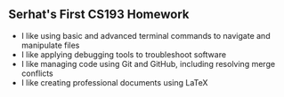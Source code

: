 ## Serhat's First CS193 Homework

- I like using basic and advanced terminal commands to navigate and manipulate files
- I like applying debugging tools to troubleshoot software
- I like managing code using Git and GitHub, including resolving merge conflicts
- I like creating professional documents using LaTeX
